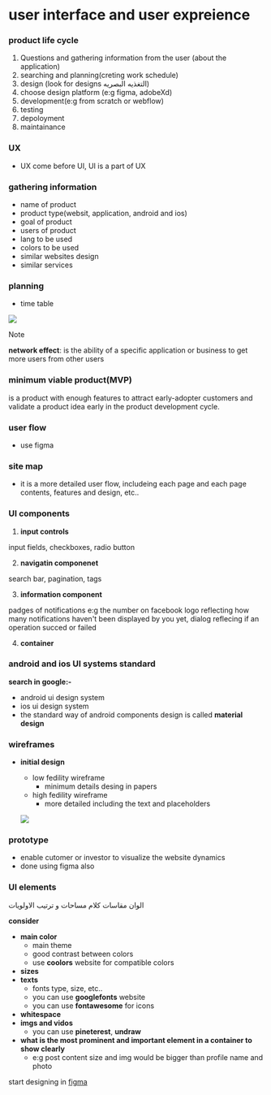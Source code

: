 # user interface and user expreience

### product life cycle
1. Questions and gathering information from the user (about the application)
2. searching and planning(creting work schedule)
3. design (look for designs التغذيه البصريه)
4. choose design platform (e:g figma, adobeXd)
5. development(e:g from scratch or webflow)
6. testing
7. depoloyment
8. maintainance

### UX
- UX come before UI, UI is a part of UX

### gathering information
- name of product
- product type(websit, application, android and ios)
- goal of product
- users of product
- lang to be used
- colors to be used
- similar websites design
- similar services

### planning
- time table

![](./imgs/tmeTable2.png)

> [!NOTE]
> **network effect**: is the ability of a specific application or business to get more users from other users

### minimum viable product(MVP)
is a product with enough features to attract early-adopter customers and validate a product idea early in the product development cycle.

### user flow
- use figma

### site map
- it is a more detailed user flow, includeing each page and each page contents, features and design, etc..

### UI components
1. **input controls**

input fields, checkboxes, radio button

2. **navigatin componenet**

search bar, pagination, tags

3. **information component**

padges of notifications e:g the number on facebook logo reflecting how many notifications haven't been displayed by you yet, dialog reflecing if an operation succed or failed

4. **container**


### android and ios UI systems standard

**search in google:-**

- android ui design system
- ios ui design system
- the standard way of android components design is called **material design** 

### wireframes
- **initial design**
    - low fedility wireframe
        - minimum details desing in papers
    - high fedility wireframe
        - more detailed including the text and placeholders

    ![](./imgs/wireframes.jpg)

### prototype
- enable cutomer or investor to visualize the website dynamics
- done using figma also

### UI elements
الوان مقاسات كلام مساحات و ترتيب الاولويات

**consider**

- **main color**
    - main theme
    - good contrast between colors
    - use **coolors** website for compatible colors
- **sizes**
- **texts**
    - fonts type, size, etc..
    - you can use **googlefonts** website
    - you can use **fontawesome** for icons
- **whitespace**
- **imgs and vidos**
    - you can use **pineterest**, **undraw**
- **what is the most prominent and important element in a container to show clearly**
    - e:g post content size and img would be bigger than profile name and photo

start designing in [figma](https://www.figma.com/)